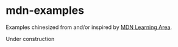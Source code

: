 # mdn-examples

Examples chinesized from and/or inspired by [MDN Learning Area](https://developer.mozilla.org/zh-CN/docs/learn).

Under construction
